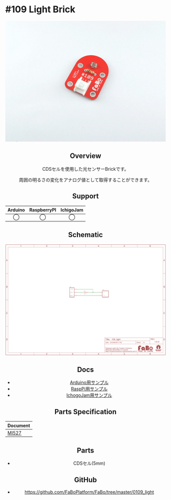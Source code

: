 # #109 Light Brick

<center>

![](./img/109_light.jpg)
<!--COLORME-->

## Overview
CDSセルを使用した光センサーBrickです。

周囲の明るさの変化をアナログ値として取得することができます。

## Support
|Arduino|RaspberryPI|IchigoJam|
|:--:|:--:|:--:|
|◯|◯|◯|

## Schematic
![](./img/109_light_sch.png)

## Docs

* [Arduino用サンプル](http://docs.fabo.io/fabo/arduino/brick_analog/109_brick_analog_light.html)
* [RaspPi用サンプル](http://docs.fabo.io/fabo/rasppi/brick_analog/109_brick_analog_light.html)
* [IchogoJam用サンプル](http://docs.fabo.io/fabo/ichigojam/brick_analog/109_brick_analog_light.html)

## Parts Specification
| Document |
|:--|
| [MI527](http://akizukidenshi.com/catalog/g/gI-00110/) |

## Parts
- CDSセル(5mm)

## GitHub
- https://github.com/FaBoPlatform/FaBo/tree/master/0109_light
